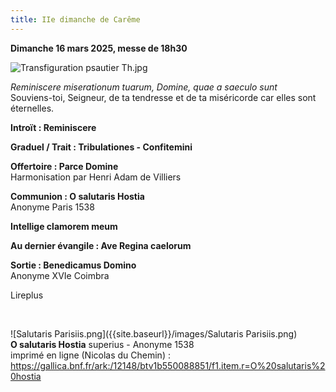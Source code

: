 ```yaml
---
title: IIe dimanche de Carême
---
```

**Dimanche 16 mars 2025, messe de 18h30**

![Transfiguration psautier Th.jpg]({{site.baseurl}}/images/Transfiguration%20psautier%20Th.jpg)


*Reminiscere miserationum tuarum, Domine, quae a saeculo sunt*  
Souviens-toi, Seigneur, de ta tendresse et de ta miséricorde car elles sont éternelles.

**Introït : Reminiscere**

**Graduel / Trait : Tribulationes - Confitemini**

**Offertoire : Parce Domine**  
Harmonisation par Henri Adam de Villiers

**Communion : O salutaris Hostia**  
Anonyme Paris 1538

**Intellige clamorem meum**

**Au dernier évangile : Ave Regina caelorum**

**Sortie : Benedicamus Domino**  
Anonyme XVIe Coimbra

Lireplus

&nbsp;

![Salutaris Parisiis.png]({{site.baseurl}}/images/Salutaris Parisiis.png)  
**O salutaris Hostia** superius - Anonyme 1538  
imprimé en ligne (Nicolas du Chemin) : https://gallica.bnf.fr/ark:/12148/btv1b550088851/f1.item.r=O%20salutaris%20hostia
